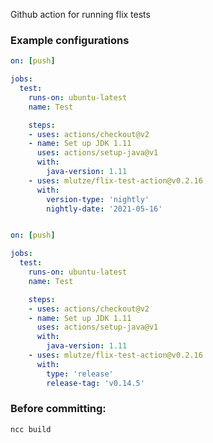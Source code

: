 Github action for running flix tests


### Example configurations
```yml
on: [push]

jobs:
  test:
    runs-on: ubuntu-latest
    name: Test

    steps:
    - uses: actions/checkout@v2
    - name: Set up JDK 1.11
      uses: actions/setup-java@v1
      with:
        java-version: 1.11
    - uses: mlutze/flix-test-action@v0.2.16
      with:
        version-type: 'nightly'
        nightly-date: '2021-05-16'
```

```yml

on: [push]

jobs:
  test:
    runs-on: ubuntu-latest
    name: Test

    steps:
    - uses: actions/checkout@v2
    - name: Set up JDK 1.11
      uses: actions/setup-java@v1
      with:
        java-version: 1.11
    - uses: mlutze/flix-test-action@v0.2.16
      with:
        type: 'release'
        release-tag: 'v0.14.5'
```

### Before committing:
```bash
ncc build
```

